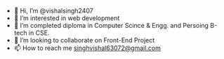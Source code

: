- 👋 Hi, I’m @vishalsingh2407
- 👀 I’m interested in web development 
- 🌱 I’m completed diploma in Computer Scince & Engg. and Persoing B-tech in CSE.
- 💞️ I’m looking to collaborate on Front-End Project
- 📫 How to reach me singhvishal63072@gmail.com

<!---
vishalsingh2407/vishalsingh2407 is a ✨ special ✨ repository because its `README.md` (this file) appears on your GitHub profile.
You can click the Preview link to take a look at your changes.
--->
